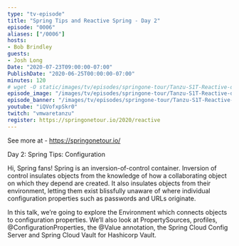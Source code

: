 ```yaml
---
type: "tv-episode"
title: "Spring Tips and Reactive Spring - Day 2"
episode: "0006"
aliases: ["/0006"]
hosts:
- Bob Brindley
guests:
- Josh Long
Date: "2020-07-23T09:00:00-07:00"
PublishDate: "2020-06-25T00:00:00-07:00"
minutes: 120
# wget -O static/images/tv/episodes/springone-tour/Tanzu-S1T-Reactive-day2-yt.jpg https://img.youtube.com/vi/iQVofxpSkr0/mqdefault.jpg
episode_image: "/images/tv/episodes/springone-tour/Tanzu-S1T-Reactive-day2-yt.jpg"
episode_banner: "/images/tv/episodes/springone-tour/Tanzu-S1T-Reactive-day2-yt.jpg"
youtube: "iQVofxpSkr0"
twitch: "vmwaretanzu"
register: https://springonetour.io/2020/reactive
---
```


See more at - https://springonetour.io/

Day 2: Spring Tips: Configuration

Hi, Spring fans! Spring is an inversion-of-control container. Inversion of control insulates objects from the knowledge of how a collaborating object on which they depend are created. It also insulates objects from their environment, letting them exist blissfully unaware of where individual configuration properties such as passwords and URLs originate.

In this talk, we’re going to explore the Environment which connects objects to configuration properties. We’ll also look at PropertySources, profiles, @ConfigurationProperties, the @Value annotation, the Spring Cloud Config Server and Spring Cloud Vault for Hashicorp Vault.